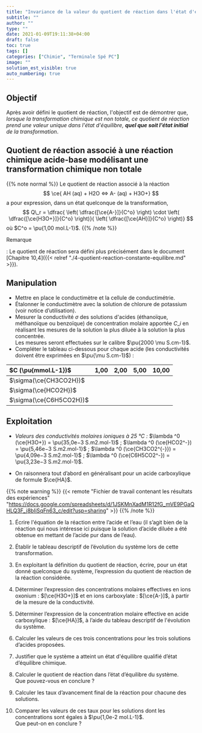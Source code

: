 ```yaml
---
title: "Invariance de la valeur du quotient de réaction dans l'état d'équilibre"
subtitle: ""
author: ""
type: ""
date: 2021-01-09T19:11:38+04:00
draft: false
toc: true
tags: []
categories: ["Chimie", "Terminale Spé PC"]
image: ""
solution_est_visible: true
auto_numbering: true
---
```

## Objectif

Après avoir défini le quotient de réaction, l'objectif est de démontrer que, *lorsque la transformation chimique est non totale, ce quotient de réaction prend une valeur unique dans l'état d'équilibre, **quel que soit l'état initial** de la transformation*.

## Quotient de réaction associé à une réaction chimique acide-base modélisant une transformation chimique non totale

{{% note normal %}}
Le quotient de réaction associé à la réaction
$$
    \ce{ AH (aq) + H2O <=> A- (aq) + H3O+}
$$
a pour expression, dans un état quelconque de la transformation,
$$
    Q\_r = \dfrac{ \left( \dfrac{[\ce{A-}]}{C^o} \right) \cdot \left( \dfrac{[\ce{H3O+}]}{C^o} \right)}{ \left( \dfrac{[\ce{AH}]}{C^o} \right)}
$$
où $C^o = \pu{1,00 mol.L-1}$.
{{% /note %}}

Remarque

: Le quotient de réaction sera défini plus précisément dans le document [Chapitre 10,4]({{< relref "./4-quotient-reaction-constante-equilibre.md" >}}).

## Manipulation

- Mettre en place le conductimètre et la cellule de conductimétrie.
- Étalonner le conductimètre avec la solution de chlorure de potassium (voir notice d’utilisation).
- Mesurer la conductivité $\sigma$ des solutions d'acides (éthanoïque, méthanoïque ou benzoïque) de concentration molaire apportée $C\_i$ en réalisant les mesures de la solution la plus diluée à la solution la plus concentrée.\
Les mesures seront effectuées sur le calibre $\pu{2000 \mu S.cm-1}$.
- Compléter le tableau ci-dessous pour chaque acide (les conductivités doivent être exprimées en $\pu{\mu S.cm-1}$) :

<center>

| $C (\pu{mmol.L-1})$ | 1,00 | 2,00 | 5,00 | 10,00 |
| :--- | :---: | :---: | :---: | :---: |
| $\sigma(\ce{CH3CO2H})$ |  |  |  |  |
| $\sigma(\ce{HCO2H})$ |  |  |  |  |
| $\sigma(\ce{C6H5CO2H})$ |  |  |  |  |

</center>

## Exploitation

- *Valeurs des conductivités molaires ioniques à 25 °C :*
$\lambda ^0 (\ce{H3O+}) = \pu{35,0e−3 S.m2.mol-1}$ ; $\lambda ^0 (\ce{HCO2^-}) = \pu{5,46e−3 S.m2.mol-1}$ ; $\lambda ^0 (\ce{CH3CO2^{-}}) = \pu{4,09e−3 S.m2.mol-1}$ ; $\lambda ^0 (\ce{C6H5CO2^-}) = \pu{3,23e−3 S.m2.mol-1}$.

- On raisonnera tout d’abord en généralisant pour un acide carboxylique de formule $\ce{HA}$.

{{% note warning %}}
{{< remote "Fichier de travail contenant les résultats des expériences" "https://docs.google.com/spreadsheets/d/1JSKMnXadM1R12fG_mVE9PGaQHLQ3F_j8bIiSqFn63_c/edit?usp=sharing" >}}
{{% /note %}}

1. Écrire l'équation de la réaction entre l’acide et l’eau (il s’agit bien de la réaction qui nous intéresse ici puisque la solution d’acide diluée a été obtenue en mettant de l’acide pur dans de l’eau).

2. Établir le tableau descriptif de l’évolution du système lors de cette transformation.

3. En exploitant la définition du quotient de réaction, écrire, pour un état donné quelconque du système, l’expression du quotient de réaction de la réaction considérée.

4. Déterminer l’expression des concentrations molaires effectives en ions oxonium : $[\ce{H3O+}]$ et en ions carboxylate : $[\ce{A-}]$, à partir de la mesure de la conductivité.

5. Déterminer l’expression de la concentration molaire effective en acide carboxylique : $[\ce{HA}]$, à l’aide du tableau descriptif de l'évolution du système.

6. Calculer les valeurs de ces trois concentrations pour les trois solutions d’acides proposées.

7. Justifier que le système a atteint un état d'équilibre qualifié d’état d’équilibre chimique.

8. Calculer le quotient de réaction dans l’état d’équilibre du système.\
Que pouvez-vous en conclure ?

9. Calculer les taux d’avancement final de la réaction pour chacune des solutions.

10. Comparer les valeurs de ces taux pour les solutions dont les concentrations sont égales à $\pu{1,0e-2 mol.L-1}$.\
Que peut-on en conclure ?
